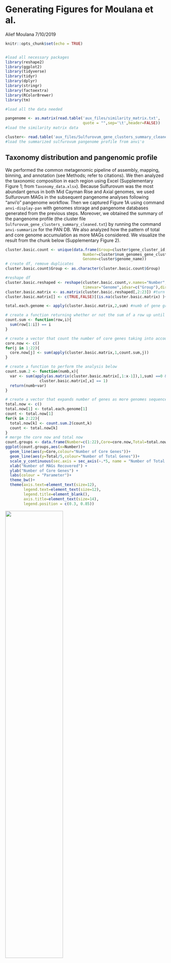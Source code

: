 Generating Figures for Moulana et al.
================
Alief Moulana
7/10/2019

``` r
knitr::opts_chunk$set(echo = TRUE)


#load all necessary packages
library(reshape2)
library(ggplot2)
library(tidyverse)
library(tidyr)
library(dplyr)
library(stringr)
library(factoextra)
library(RColorBrewer)
library(tm)

#load all the data needed

pangenome <- as.matrix(read.table('aux_files/similarity_matrix.txt', 
                                  quote = "",sep='\t',header=FALSE)) 
#load the similarity matrix data

cluster<- read.table('aux_files/Sulfurovum_gene_clusters_summary_cleaned.txt',sep='\t',quote="",header=TRUE) 
#load the summarized sulfurovum pangenome profile from anvi'o
```

## Taxonomy distribution and pangenomic profile

We performed the common metagenomic pipeline of assembly, mapping,
binning, and annotation (see Methods; refer to citations). We then
analyzed the taxonomic composition in each region using Excel
(Supplementary Figure 1; from `Taxonomy_data.xlsx`). Because Sulfurovum
was the most abundant genus in both Mid Cayman Rise and Axial genomes,
we used Sulfurovum MAGs in the subsequent pangenome analyses following
“anvi’o” pangenome workflow. Then we captured Figure 1A using command
`anvi-display-pan` with genomes storage and pangenome databases
generated from the previous steps. Moreover, we obtained the summary of
the pangenome profile (the cluster file
`Sulfurovum_gene_clusters_summary_cleaned.txt`) by running the command
`anvi-summarize` for the PAN DB. We also analyzed how the pattern of
total and core genome accumulation as more MAGs considered. We visualize
the result from the chunk below (Supplementary Figure 2).

``` r
cluster.basic.count <- unique(data.frame(Group=cluster$gene_cluster_id,
                                  Number=cluster$num_genomes_gene_cluster_has_hits,
                                  Genome=cluster$genome_name)) 
# create df, remove duplicates
cluster.basic.count$Group <- as.character(cluster.basic.count$Group)

#reshape df
cluster.basic.reshaped <- reshape(cluster.basic.count,v.names="Number",
                                  timevar="Genome",idvar=c("Group"),direction="wide")
cluster.basic.matrix <- as.matrix(cluster.basic.reshaped[,2:23]) #turn into matrix
cluster.basic.matrix[] <- c(TRUE,FALSE)[(is.na(cluster.basic.matrix) )+ 1] #binary

total.each.genome <- apply(cluster.basic.matrix,2,sum) #numb of gene groups per genome

# create a function returning whether or not the sum of a row up until i equals i
count.sum <- function(row,i){
  sum(row[1:i]) == i
}

# create a vector that count the number of core genes taking into account i genomes
core.now <- c()
for(j in 1:22){
  core.now[j] <- sum(apply(cluster.basic.matrix,1,count.sum,j))
}

# create a function to perform the analysis below
count.sum.2 <- function(numb,x){
  var <- sum(apply(as.matrix(cluster.basic.matrix[,1:x-1]),1,sum) ==0 & 
               cluster.basic.matrix[,x] == 1)
  return(numb+var)
}

# create a vector that expands number of genes as more genomes sequenced
total.now <- c()
total.now[1] <- total.each.genome[1]
count <- total.now[1]
for(k in 2:22){
  total.now[k] <- count.sum.2(count,k)
  count <- total.now[k]
}
# merge the core now and total now
count.groups <- data.frame(Number=c(1:22),Core=core.now,Total=total.now)
ggplot(count.groups,aes(x=Number))+
  geom_line(aes(y=Core,colour="Number of Core Genes"))+
  geom_line(aes(y=Total/5,colour="Number of Total Genes"))+
  scale_y_continuous(sec.axis = sec_axis(~.*5, name = "Number of Total Genes"))+
  xlab("Number of MAGs Recovered") +
  ylab("Number of Core Genes") +
  labs(colour = "Parameter")+
  theme_bw()+
  theme(axis.text=element_text(size=12),
        legend.text=element_text(size=12),
        legend.title=element_blank(),
        axis.title=element_text(size=14),
        legend.position = c(0.3, 0.85))
```

<img src="pangenome-selection_files/figure-gfm/pangenome.count-1.png" width="60%" height="60%" />

Moreover, we also analyze the similarity in gene content among MAGs. We
first run `similarity_matrix.py` which takes the cluster file as an
input and produces the file `similarity_matrix.txt`. The program
produces a 22-by-22 matrix, where each entry \(ij\) represents the
proportion of genes in the \(i\)th MAG that is also contained by the
\(j\)th MAG. We then visualize the matrix and find the distance among
the genomes in the following chunk.

\<\<\<\<\<\<\< HEAD

``` r
# create genome names
twenty_two <- as.character(c(1:22))
genome_numbering <- ifelse(nchar(twenty_two) == 1,
                           paste(as.character(0),twenty_two,sep=""),
                           as.character(twenty_two))
genome_names <- paste("Sulfurovum",genome_numbering,sep="_")

# then manipulate the data for the heatmap where each square represents the percentage of genes in genome 1 contained in genome 2
heat_map.data <- data.frame(pangenome)
colnames(heat_map.data) <- genome_names
heat_map.data$genome <- genome_names

# melt the data from a large matrix to pairwise rows
heat_map.data.melt <- melt(heat_map.data, id=c("genome"))
colnames(heat_map.data.melt)<-c("MAG_1", "MAG_2", "Contained")

# cluster the data based on the genome content overlap
a <- hclust(as.dist(1-heat_map.data[, -23]))
a$labels <- genome_numbering
library(factoextra)
dend_plot <- fviz_dend(a)
dend_plot # this gets the dendrogram
```

<img src="pangenome-selection_files/figure-gfm/similarity-figure-1.png" width="60%" height="60%" />

``` r
order <- a$order

# order the MAGs based on the clustering
heat_map.data.melt$MAG_1 <- factor(heat_map.data.melt$MAG_1, levels=ifelse(order < 10, paste0("Sulfurovum_0", order), paste0("Sulfurovum_", order)))
heat_map.data.melt$MAG_2 <- factor(heat_map.data.melt$MAG_2, levels=ifelse(order < 10, paste0("Sulfurovum_0", order), paste0("Sulfurovum_", order)))

# Fig 1B
# plot the heatmap
ggplot(data = heat_map.data.melt, aes(x = MAG_1, y = MAG_2)) +
  geom_tile(aes(fill = Contained))+
  scale_fill_gradientn(colours = c("white", "lightblue", "darkblue"), values = c(0,0.5,1))+
  theme(axis.text.x = element_text(angle = 90, hjust = 1))
```

<img src="pangenome-selection_files/figure-gfm/similarity-figure-2.png" width="60%" height="60%" />

Because our pangenome is created upon metagenomes, we need to be careful
when declaring a gene to be in the core genome. We simulate the
probability that a gene found in \(n\) genomes to be actually a core
genome, exlcluding genes found in 22 genomes.

``` r
# summary file created based on `anvi-summarize` output
summary_data <- read.table('aux_files/sulfurovum_summary.txt',
                           sep='\t',header=TRUE,quote="",na.strings = "",fill = TRUE )

# function that takes in a number i and outputs the probability that a gene is a missing gene in the ith genome
gene.chance<-function(i){
  data.selected <- summary_data[i,] # look at the ith row of data
  mean.complete <- 100*data.selected$number_genes/data.selected$completion # approximate total number of genes
  sd.complete <- -(mean.complete-data.selected$number_genes)/(qnorm(data.selected$redundancy/100)) # approximate standard deviation
  missing.genes <- rnorm(1,mean.complete,sd.complete) # total number of genes supossedly under normal distribution
  return(missing.genes/(10263-data.selected$number_genes)) # probability a gene outside this genome is a missing gene in this genome
}

# run the simulation (pretty long)
collection <- data.frame(MAGs=as.factor(c()),
                         Probability=as.numeric(c()))
N<-100
for (i in 1:21){
  for (j in 1:N){
    sampled <- as.matrix(sample(1:22, i, replace=F)) # sample i genomes without replacement
    missing <- apply(sampled,1,gene.chance) # row by row apply function above
    collection <- rbind(collection,c(22-i,prod(missing))) # ML by calculate the product
  }
}

colnames(collection) = c("MAGs","Probability")
collection$MAGs <- as.factor(collection$MAGs)


# Supplement figure for probability
ggplot(collection,mapping=aes(x=MAGs,y=Probability))+
  scale_y_log10()+
  geom_boxplot()+
  theme_bw()+
  theme(axis.text=element_text(size=12),
        legend.text=element_text(size=12),
        legend.title=element_blank(),
        axis.title=element_text(size=14),
        )+
  labs(x="Number of MAGs",
       y="Probability of Core")+
  geom_hline(yintercept=0.05,color="red")
```

<img src="pangenome-selection_files/figure-gfm/simulation-contained-1.png" width="60%" height="60%" />

## The distinct functions between high- and low-frequency genes

We then analyzed the gene annotations and studied the annotation
distribution across gene frequency. To get the count table for category
count across number of MAGs, which is in the output file
`COG_category.txt`, run `get_functions.py`.

``` r
# data and manipulation
COG <- na.omit(read.table('aux_files/Sulfurovum_function_list.txt',
                          sep='\t',header=TRUE))
COG <- arrange(COG,Category)
Categories <- read.table('aux_files/COG_explanation.txt',sep='\t',header=FALSE)
colnames(COG) <- c('Category',as.character(c(1:22)))
COG_melt <- melt(COG, id=c("Category"))

# some color palette functions
colourCount = length(unique(COG$Category))
getPalette = colorRampPalette(brewer.pal(9, "Set1"))

load("permutation_test.RData") #get the permuation test result
colnames(p.df) <- c(1:22)
p.df$categories <- factor(COG$Category, levels=COG$Category[order])
p.df$explanation <- factor(Categories$V2, levels=Categories$V2[order])
p.df.melt <- melt(p.df, id=c("categories","explanation"))
#p.values significy the frequency such that the observed values are greater than or equal to the simulated values

#get distance matrix between categories
n.categories <- 25
n.genomes <- 22

distance.matrix <- matrix(0,ncol=n.categories,nrow=n.categories)

for(i in 1:n.categories){
  for(j in 1:n.categories){
    current <- 0
    for(k in 1:n.genomes){
      current <- current + (p.matrix[i,k]-p.matrix[j,k])^2
    }
    distance.matrix[i,j]<-current
  }
} #calculate the sum of squared distance in p-values between categories
colnames(distance.matrix) <- COG$Category
rownames(distance.matrix) <- COG$Category
p.cluster <- hclust(as.dist(distance.matrix)) #hierarchical clustering
library(factoextra)
p.dendrogram <- fviz_dend(p.cluster,show_labels = TRUE)
p.dendrogram #get the dendrogram
```

<img src="pangenome-selection_files/figure-gfm/unnamed-chunk-1-1.png" width="60%" height="60%" />

``` r
category.vector <- as.vector(COG$Category) 
explanation.vector <- as.vector(p.df$explanation) #explanation vector
order <- p.cluster$order
p.df.melt$explanation <- factor(p.df$explanation, levels=explanation.vector[order])
COG_melt$Category <- factor(COG_melt$Category, levels=COG_melt$Category[order])

# Fig 2A that shows the trend of COG categories across gene frequency
ggplot(COG_melt,aes(x=variable, y=value, fill=Category))+
  geom_bar( stat="identity", position="fill")+
  xlab("Number of MAGs") +
  ylab("Gene Category Count") +
  scale_fill_manual(values = getPalette(colourCount)) +
  theme_bw()+
  theme(axis.text=element_text(size=12),
        legend.text=element_text(size=12),
        legend.title=element_blank(),
        axis.title=element_text(size=14),
        legend.position = "right")
```

<img src="pangenome-selection_files/figure-gfm/unnamed-chunk-1-2.png" width="60%" height="60%" />

P-value figure as the following.

``` r
# for p_value (Supplement)
ggplot(data = p.df.melt, aes(x = variable, y = categories)) +
  geom_tile(data=subset(p.df.melt,value < 0.001),aes(fill = (value*10000)-20))+
  geom_tile(data=subset(p.df.melt,value > 0.999),aes(fill = ((value-1)*10000)+20))+
  geom_tile(data=subset(p.df.melt,value >= 0.001 & value <= 0.999),aes(fill = (value-0.5)/100))+
  scale_fill_gradient2(limits=c(-20, 20),guide = "colourbar",
                        low = "darkred", mid= "white", high = "darkblue",midpoint=0)+
  xlab("Number of MAGs (Frequency)") +
  guides(fill=guide_legend(title="P(Observed > Expected)"))+
  theme(plot.title = element_text(hjust = -0.4),
        plot.margin = rep(grid::unit(0.75,"in"),4))+
  theme(axis.text.x = element_text(size=12),
        axis.text.y=element_text(size=12),
        legend.text=element_text(size=12),
        legend.position="none",
        axis.title=element_text(size=14),
        title=element_text(size=14),
        axis.title.y=element_blank())
```

<img src="pangenome-selection_files/figure-gfm/unnamed-chunk-2-1.png" width="60%" />

We then analyzed specific categories

``` r
# melting and data manipulation
COG_prop <-  data.frame(prop.table(as.matrix(COG[,-1]), margin = 2))
COG_prop$Group <- COG$Category
COG_prop$Explanation <- Categories$V2
COG_prop$Group <- factor(COG_prop$Group, levels=COG_prop$Group[order])
COG_prop$Explanation <- factor(COG_prop$Explanation,
                               levels=COG_prop$Explanation[order])

COG_prop.melt <- melt(COG_prop,id=c("Group","Explanation"))
COG_prop.melt$variable <- rep(1:22,each=25)

# here we make sure that the color matches the color in Fig 2A
Color_select <- data.frame(Group= levels(COG_prop$Group), 
                          Color= getPalette(colourCount))
concerned.group <- c('J','E','M','P')
concerned.color <- as.vector(Color_select[Color_select$Group %in% concerned.group,]$Color)

# Fig 2B 
ggplot(COG_prop.melt[COG_prop.melt$Group %in% concerned.group,],aes(x=variable,y=value))+
  geom_bar(stat="identity")+
  theme_bw()+
  xlab("Number of MAGs")+
  ylab("Proportion")+
  theme(axis.text=element_text(size=12),
        legend.position="none",
        axis.title=element_text(size=14),
        strip.text = element_text(size=10))+
  facet_wrap(~Explanation,ncol=2)+
  aes(fill=Group)+
  scale_fill_manual(values=concerned.color) 
```

<img src="pangenome-selection_files/figure-gfm/COG-1.png" width="60%" height="60%" />

We then calculated the enrichment of a gene group in one region vs. the
other by assuming binomial distribution for each gene group. First, run
`parse_vent_function.py` to calculate the occurrence of each gene
cluster in either of the vent regions, which then gives an output of
`Sulfurovum_vent_count_per_cluster.txt`. Then, run
`compare_mcr_axial.py 12 8` to find the binomial CDF for gene clusters
found in Axial genomes only for cluster that are found in at least all
but one MAGs of either Axial or MCR, which generates
`Sulfurovum_Axial_enriched_compressed.txt`. We process the data
below.

``` r
enrichment<-na.omit(read.table('aux_files/Sulfurovum_Axial_enriched_compressed.txt',
                               sep='\t',header=TRUE,quote="",na.strings = "")) # load the data

# the jittery plot in Figure 3
ggplot(data = enrichment, mapping = aes(x=Category, y=Enrichment)) +
  geom_boxplot(alpha = 0,na.rm = TRUE) +
  geom_jitter(alpha = 0.3, aes(colour = Category),na.rm=TRUE,size=3)+
  geom_hline(yintercept=0.05, linetype=2, color = "red", size=1)+
  geom_hline(yintercept=0.95, linetype=2, color = "blue", size=1)+
  theme_bw()+
  ylab("Binomial CDF for Proportion in Axial")+
  theme(axis.text=element_text(size=12),
        axis.title=element_text(size=14),
        legend.position = "none")
```

<img src="pangenome-selection_files/figure-gfm/mcr_vs_axial-1.png" width="60%" height="60%" />

``` r
# now only look at the P category to see the difference from others
enrichment.P <- subset(enrichment,Category == 'P') # extract this into Table 1 (for Top 15 with lowest CDF score)
enrichment.Non <- subset(enrichment,Category != 'P')
t.test(enrichment.P$Enrichment,enrichment.Non$Enrichment,alternative="less")
```

    ## 
    ##  Welch Two Sample t-test
    ## 
    ## data:  enrichment.P$Enrichment and enrichment.Non$Enrichment
    ## t = -4.4981, df = 45.083, p-value = 2.388e-05
    ## alternative hypothesis: true difference in means is less than 0
    ## 95 percent confidence interval:
    ##        -Inf -0.1070381
    ## sample estimates:
    ## mean of x mean of y 
    ## 0.2721944 0.4430042

## Signatures of non-neutral evolution in the pangenome

In this section, we first calculated the pN/pS ratios of each gene (not
gene cluster) in the pangenome. To do so, we used
`anvi-script-calculated-pn-ps-ratio` as described in Methods (we ran
`get-variability-profile-scv.py` and `get-pn-ps.sh`). Note that, we did
this step for each sample, so we need to create a summary file for all
samples using `summarize_pn_pn_sulfurovum.py` (have to be run with all
the processed data), giving us
`Sulfurovum_pn_ps_summary.txt`.

``` r
dat<-read.table('aux_files/Sulfurovum_pn_ps_summary.txt',sep='\t',header=TRUE,na.strings="Inf")
dat_counts<-na.omit(dat)
dat_counts<-dat_counts[is.finite(dat_counts$pN_pS),]
dat_counts$num_genomes <- factor(dat_counts$num_genomes)
dat_counts$type <- factor(ifelse(dat_counts$num_genomes == 22, "N=22", ifelse(dat_counts$num_genomes %in% 1:19,"0<N<20",NA))) #arbitrady core and accessory naming

# also look across categories by doing this:
load("dat_category.RData")

# gives Fig 4A
ggplot(data = dat_counts, mapping = aes(x=num_genomes, y=pN_pS)) +
  geom_boxplot(alpha = 0.3,na.rm = TRUE,outlier.size = 1,aes(colour=num_genomes)) +
  #geom_jitter(alpha = 0.3, aes(colour = num_genomes),na.rm=TRUE,size=1)+
  geom_hline(yintercept=1, linetype=2, color = "rosybrown", size=1)+
  xlab("Number of MAGs") +
  ylab("pN/pS") +
  theme_bw()+
  theme(axis.text=element_text(size=12),
        axis.title=element_text(size=14),
        legend.position = "none")
```

<img src="pangenome-selection_files/figure-gfm/pn_ps-1.png" width="60%" height="60%" />

``` r
# we then find the Wilcoxon pairwise p-value for each Number of MAGs, then we also find the mean.
allthe.p <- c()
mean.p <- c()
sd.p <- c()
for(i in 1:22){
  dat_counts$type01 <- ifelse(dat_counts$num_genomes==i,'yes','no')
  mean.p[i] <- mean(dat_counts[dat_counts$num_genomes==i,]$pN_pS)
  sd.p[i] <- sd(dat_counts[dat_counts$num_genomes==i,]$pN_pS)
  wiwi <- wilcox.test(pN_pS ~ type01, data = dat_counts)
  allthe.p[i] <- wiwi$p.value
}
p_value.pN_pS <- data.frame(Number= as.factor(c(1:22)),P= allthe.p, Mean = mean.p,
                            Sd = sd.p)

# gives the supplementary figure for the p-value
ggplot(data=p_value.pN_pS,aes(x=Number,y=P))+
  geom_point(size=3)+
  xlab("Number of MAGs") +
  ylab("Wilcoxon P-value") +
  scale_y_log10()+
  theme_bw()+
  theme(axis.text=element_text(size=12),
        axis.title=element_text(size=14),
        legend.position = "none")
```

<img src="pangenome-selection_files/figure-gfm/pn_ps-2.png" width="60%" height="60%" />

``` r
# gives the inset in Figure 4A for mean
ggplot(data=p_value.pN_pS,aes(x=Number,y=Mean))+
  geom_point(size=3)+
  xlab("Number of MAGs") +
  ylab("Mean of pN/pS") +
  theme_bw()+
  theme(axis.text=element_text(size=12),
        axis.title=element_text(size=24),
        legend.position = "none")
```

<img src="pangenome-selection_files/figure-gfm/pn_ps-3.png" width="60%" height="60%" />

``` r
# gives the supplementary for standard deviation
ggplot(data=p_value.pN_pS,aes(x=Number,y=Sd))+
  geom_point(size=3)+
  xlab("Number of MAGs") +
  ylab("Standard Deviation\nof pN/pS") +
  theme_bw()+
  theme(axis.text=element_text(size=12),
        axis.title=element_text(size=14),
        legend.position = "none")
```

<img src="pangenome-selection_files/figure-gfm/pn_ps-4.png" width="60%" height="60%" />

``` r
# supplementary for genome name
ggplot(data = dat_counts, mapping = aes(x=gsub("Sulfurovum_","",genome_name), 
                                        y=pN_pS)) +
  geom_boxplot(alpha = 0.3,na.rm = TRUE,outlier.size = 1,aes(colour=genome_name)) +
  geom_hline(yintercept=1, linetype=2, color = "rosybrown", size=1)+
  xlab("MAG") +
  ylab("pN/pS") +
  theme_bw()+
  theme(axis.text=element_text(size=12),
        axis.title=element_text(size=14),
        legend.position = "none")
```

<img src="pangenome-selection_files/figure-gfm/pn_ps-5.png" width="60%" height="60%" />

``` r
# gives Fig 4B
ggplot(data = na.omit(dat_counts), mapping = aes(x=type, y=pN_pS)) +
  geom_boxplot(alpha = 0.3,na.rm = TRUE,outlier.size = 1,aes(colour=type)) +
  geom_hline(yintercept=1, linetype=2, color = "rosybrown", size=1)+
  xlab("Number of MAGs") +
  ylab("pN/pS") +
  theme_bw()+
  theme(axis.text=element_text(size=12),
        axis.title=element_text(size=14),
        legend.position = "none")
```

<img src="pangenome-selection_files/figure-gfm/pn_ps-6.png" width="60%" height="60%" />

``` r
# now the supplementary figure for data across categories
ggplot(data = dat_category, mapping = aes(x=category, y=pN_pS)) +
  geom_boxplot(alpha = 0.3,na.rm = TRUE, aes(colour = category),outlier.size=1) +
  #geom_jitter(alpha = 0.3, aes(colour = category),na.rm=TRUE,size=1)+
  geom_hline(yintercept=1, linetype=2, color = "rosybrown", size=1)+
  xlab("Category") +
  ylab("pN/pS") +
  theme_bw()+
  theme(axis.text=element_text(size=12),
        axis.title=element_text(size=14),
        legend.position = "none")
```

<img src="pangenome-selection_files/figure-gfm/pn_ps-7.png" width="60%" height="60%" />

Then, we load the data from the selective sweep study. We obtained this
data from running `pre_poisson_test.py` which utilizes the SNV profile
files generated from anvi’o script. For each sample, we got a Poisson
CDF score file, which we later collected using `collect_poisson.py`
which outputs `Sulfurovum_poisson_sweep.txt`.

``` r
# load, merge, and manipulate data
data<-read.table('aux_files/Sulfurovum_poisson_sweep.txt',sep='\t',header=TRUE)
data$numb <- factor(data$numb)
data <- na.omit(data)
data$pv_val_norm <- -log10(data$pv_val)
data <- arrange(data,unique_id)
data$pN_pS <- dat$pN_pS
data$order <- seq(1:length(data[,1]))
data$genome_name <- cluster$genome_name
data$cluster_id <- cluster$gene_cluster_id
data$category <- cluster$COG_CATEGORY
data$func <- cluster$COG_FUNCTION

# first, we still process the pN_pS data for the phosphate related genes
phosphate.clusters <- c("GC_00001177",
                       "GC_00001253",
                       "GC_00001293",
                       "GC_00001150",
                       "GC_00001267") #the interesting phosphate gene clusters
data.P <- na.omit(data[data$cluster_id %in% phosphate.clusters,])
data.P$unique_id <- as.factor(data.P$unique_id)

ggplot(data.P,mapping = aes(x=unique_id, y=pN_pS, fill=func)) +
  geom_bar(stat='identity') +
  theme_bw()+
  xlab("Gene") +
  ylab("pN/pS Ratio") +
  theme(axis.text=element_text(size=12),
        axis.text.x=element_blank(),
        legend.text=element_text(size=12),
        legend.title=element_blank(),
        axis.title=element_text(size=14),
        legend.position = c(0.55,0.8))
```

<img src="pangenome-selection_files/figure-gfm/phosphate_pn_ps_and_sweep-1.png" width="60%" height="60%" />

Then, we performed the actual selective sweep analyses. The data for
total number of SNVs in each MAG is directly extracted from the SNV
profiled files provided by anvi’o.

``` r
# first, we consider the SNV density in each MAG
SNV_file <- read.csv("aux_files/normalized_snv.csv")
SNV_file$ID <- gsub('Sulfurovum_', '', as.vector(SNV_file$genome_id))

# Fig 5A
ggplot(SNV_file,mapping=aes(x=ID,y=norm_SNV,fill=vent_field))+
  geom_col()+
  xlab("Sulfurovum MAG") +
  ylab("Normalized SNV Count \n (#SNVs/kbp)") +
  theme_bw()+
  theme(axis.text=element_text(size=12),
        legend.text=element_text(size=12),
        axis.title=element_text(size=14),
        legend.title=element_blank(),
        legend.position=c(0.15,0.68))
```

<img src="pangenome-selection_files/figure-gfm/sweep-1.png" width="60%" height="60%" />

``` r
# now analyze the gene-specific sweeps
numb.numb <- nlevels(data$numb)
proportion <- rep(0,numb.numb)

# p-values < 1e-10
for (i in 1:numb.numb){
  proportion[i] = sum(data[data$pv_val_norm>10,]$numb==i,na.rm=TRUE)/
    sum(cluster$num_genomes_gene_cluster_has_hits==i,na.rm=TRUE)
}

# the plot for proportion of genes with p-values < 1e-10 (Supplementary)
ggplot(mapping=aes(x=1:22,y=proportion))+
  geom_point(size=3)+
  xlab("Number of MAGs") +
  ylab("Proportion of Genes \n with P < 1e-10") +
  theme_bw()+
  theme(axis.text=element_text(size=12),
        axis.title=element_text(size=14),
        legend.position="none")
```

<img src="pangenome-selection_files/figure-gfm/sweep-2.png" width="60%" height="60%" />

``` r
# plot for P-values vs. SNV 
data$SNV.p <- ifelse(data$SNV==0,0.5,data$SNV)
data_input <- data[data$numb %in% c(1,4,10,15,18,22),]
data_input$label <- paste("No. of MAGs = ",as.character(data_input$numb), sep="")
data_input$label <- as.factor(data_input$label)
data_input$label <- ordered(data_input$label,levels=c(
  "No. of MAGs = 1", "No. of MAGs = 4","No. of MAGs = 10",
  "No. of MAGs = 15", "No. of MAGs = 18", "No. of MAGs = 22"
)) # change labeling 

# Fig 5B
ggplot(data = data_input, mapping = aes(x=SNV.p, y=pv_val)) +
  scale_x_log10(limits=c(0.5,2000),breaks=c(1,10,100,1000))+
  scale_y_log10()+
  geom_point(alpha = 0.2,na.rm=TRUE)+
  geom_hline(yintercept=1e-10, linetype=2, color = "rosybrown", size=1)+
  xlab("Number of SNVs") +
  ylab("P-value") +
  theme_bw()+
  theme(axis.text=element_text(size=12),
        legend.text=element_text(size=12),
        axis.title=element_text(size=14),
        strip.text = element_text(size=12),
        legend.position="none")+
  facet_wrap(~label,ncol=3)
```

<img src="pangenome-selection_files/figure-gfm/sweep-3.png" width="60%" height="60%" />

``` r
# plot for all possible number of MAGs (Supplementary)
data$label <- paste("No. of MAGs = ",as.character(data$numb), sep="")
data$label <- as.factor(data$label)
data$label <- ordered(data$label,levels=paste("No. of MAGs = ",
                                                               as.character(c(1:22)),
                                                               sep=""))
ggplot(data = data, mapping = aes(x=SNV.p, y=pv_val)) +
  scale_x_log10(limits=c(0.5,2000),breaks=c(1,10,100,1000))+
  scale_y_log10()+
  geom_point(alpha = 0.2,na.rm=TRUE)+
  geom_hline(yintercept=1e-10, linetype=2, color = "rosybrown", size=1)+
  xlab("Number of SNVs") +
  ylab("P-value") +
  theme_bw()+
  theme(axis.text.x = element_text(size=12),
        axis.text.y = element_text(size=10),
        axis.title=element_text(size=14),
        strip.text = element_text(size=12),
        legend.position="none")+
  facet_wrap(~label,ncol=4)
```

<img src="pangenome-selection_files/figure-gfm/sweep-4.png" width="60%" height="60%" />

``` r
# then plot only for #SNV = 0
data.0 <- data[data$SNV==0,]

# Fig 5C
ggplot(data = data.0, mapping = aes(x=numb, y=pv_val)) +
  geom_boxplot(alpha = 0.3,na.rm = TRUE,outlier.size = 3,aes(colour=numb)) +
  scale_y_log10()+
  #geom_boxplot(alpha = 0,na.rm = TRUE) +
  #geom_jitter(alpha = 0.3, aes(colour = numb),na.rm=TRUE,size=0.5)+
  geom_hline(yintercept=1e-10, linetype=2, color = "rosybrown", size=1)+
  xlab("Number of MAGs") +
  ylab("P-value") +
  theme_bw()+
  theme(axis.text=element_text(size=12),
        axis.title=element_text(size=14),
        legend.position="none")
```

<img src="pangenome-selection_files/figure-gfm/sweep-5.png" width="60%" height="60%" />

Finally, we also studied whether there is a relationship between the
number of MAGs a cluster of some is found in and the gene’s contig
coverage. We obtained coverage data by running `get_contig_coverage.py`
which utilized the contig databases and, conveniently, an anvi’o script
`anvi-export-splits-and-coverages`. As a result, we have
`All_Sulfurovum_self_to_self_coverage.txt` which only includes
self-to-self
coverage.

``` r
coverage<-read.table('aux_files/All_Sulfurovum_self_to_self_coverage.txt',sep='\t',header=TRUE)
coverage<-dplyr::arrange(coverage,unique_id)
coverage$number <- as.factor(cluster$num_genomes_gene_cluster_has_hits)
ggplot(data=coverage,mapping=aes(x=number,y=coverage)) +
  geom_boxplot(alpha = 0.3,na.rm = TRUE,outlier.size = 3,aes(colour=number)) +
  scale_y_log10()+
  xlab("Number of MAGs") +
  ylab("Average Coverage\nof Contig") +
  theme_bw()+
  theme(axis.text=element_text(size=12),
        axis.title=element_text(size=14),
        legend.position="none")
```

<img src="pangenome-selection_files/figure-gfm/coverage_problem-1.png" width="60%" height="60%" />
